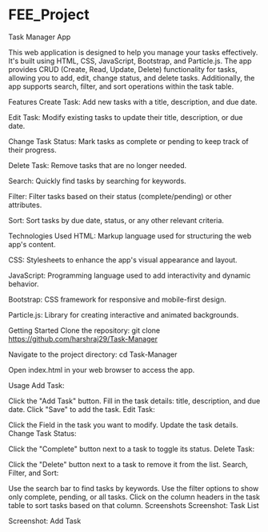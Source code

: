 # FEE_Project

Task Manager App 

This web application is designed to help you manage your tasks effectively. It's built using HTML, CSS, JavaScript, Bootstrap, and Particle.js. The app provides CRUD (Create, Read, Update, Delete) functionality for tasks, allowing you to add, edit, change status, and delete tasks. Additionally, the app supports search, filter, and sort operations within the task table.

Features
Create Task: Add new tasks with a title, description, and due date.

Edit Task: Modify existing tasks to update their title, description, or due date.

Change Task Status: Mark tasks as complete or pending to keep track of their progress.

Delete Task: Remove tasks that are no longer needed.

Search: Quickly find tasks by searching for keywords.

Filter: Filter tasks based on their status (complete/pending) or other attributes.

Sort: Sort tasks by due date, status, or any other relevant criteria.

Technologies Used
HTML: Markup language used for structuring the web app's content.

CSS: Stylesheets to enhance the app's visual appearance and layout.

JavaScript: Programming language used to add interactivity and dynamic behavior.

Bootstrap: CSS framework for responsive and mobile-first design.

Particle.js: Library for creating interactive and animated backgrounds.

Getting Started
Clone the repository: git clone https://github.com/harshraj29/Task-Manager

Navigate to the project directory: cd Task-Manager

Open index.html in your web browser to access the app.

Usage
Add Task:

Click the "Add Task" button.
Fill in the task details: title, description, and due date.
Click "Save" to add the task.
Edit Task:

Click the Field in the task you want to modify.
Update the task details.
Change Task Status:

Click the "Complete" button next to a task to toggle its status.
Delete Task:

Click the "Delete" button next to a task to remove it from the list.
Search, Filter, and Sort:

Use the search bar to find tasks by keywords.
Use the filter options to show only complete, pending, or all tasks.
Click on the column headers in the task table to sort tasks based on that column.
Screenshots
 Screenshot: Task List

 Screenshot: Add Task
